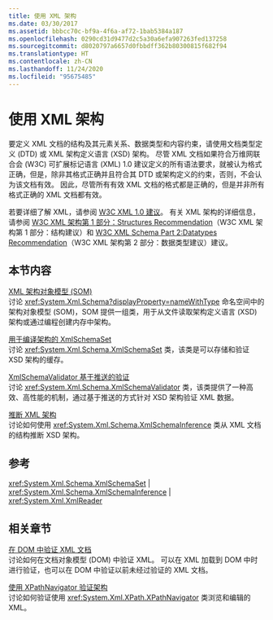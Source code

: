 ```yaml
---
title: 使用 XML 架构
ms.date: 03/30/2017
ms.assetid: bbbcc70c-bf9a-4f6a-af72-1bab5384a187
ms.openlocfilehash: 0290cd31d9477d2c5a30a6efa907263fed137258
ms.sourcegitcommit: d8020797a6657d0fbbdff362b80300815f682f94
ms.translationtype: HT
ms.contentlocale: zh-CN
ms.lasthandoff: 11/24/2020
ms.locfileid: "95675485"
---
```

# <a name="working-with-xml-schemas"></a>使用 XML 架构

要定义 XML 文档的结构及其元素关系、数据类型和内容约束，请使用文档类型定义 (DTD) 或 XML 架构定义语言 (XSD) 架构。 尽管 XML 文档如果符合万维网联合会 (W3C) 可扩展标记语言 (XML) 1.0 建议定义的所有语法要求，就被认为格式正确，但是，除非其格式正确并且符合其 DTD 或架构定义的约束，否则，不会认为该文档有效。 因此，尽管所有有效 XML 文档的格式都是正确的，但是并非所有格式正确的 XML 文档都有效。  
  
 若要详细了解 XML，请参阅 [W3C XML 1.0 建议](https://www.w3.org/TR/REC-xml/)。 有关 XML 架构的详细信息，请参阅 [W3C XML 架构第 1 部分：Structures Recommendation](https://www.w3.org/TR/xmlschema-1/)（W3C XML 架构第 1 部分：结构建议）和 [W3C XML Schema Part 2:Datatypes Recommendation](https://www.w3.org/TR/xmlschema-2/)（W3C XML 架构第 2 部分：数据类型建议）建议。  
  
## <a name="in-this-section"></a>本节内容  

 [XML 架构对象模型 (SOM)](xml-schema-object-model-som.md)  
 讨论 <xref:System.Xml.Schema?displayProperty=nameWithType> 命名空间中的架构对象模型 (SOM)，SOM 提供一组类，用于从文件读取架构定义语言 (XSD) 架构或通过编程创建内存中架构。  
  
 [用于编译架构的 XmlSchemaSet](xmlschemaset-for-schema-compilation.md)  
 讨论 <xref:System.Xml.Schema.XmlSchemaSet> 类，该类是可以存储和验证 XSD 架构的缓存。  
  
 [XmlSchemaValidator 基于推送的验证](xmlschemavalidator-push-based-validation.md)  
 讨论 <xref:System.Xml.Schema.XmlSchemaValidator> 类，该类提供了一种高效、高性能的机制，通过基于推送的方式针对 XSD 架构验证 XML 数据。  
  
 [推断 XML 架构](inferring-an-xml-schema.md)  
 讨论如何使用 <xref:System.Xml.Schema.XmlSchemaInference> 类从 XML 文档的结构推断 XSD 架构。  
  
## <a name="reference"></a>参考  

 <xref:System.Xml.Schema.XmlSchemaSet> &#124; <xref:System.Xml.Schema.XmlSchemaInference> &#124; <xref:System.Xml.XmlReader>  
  
## <a name="related-sections"></a>相关章节  

 [在 DOM 中验证 XML 文档](validating-an-xml-document-in-the-dom.md)  
 讨论如何在文档对象模型 (DOM) 中验证 XML。 可以在 XML 加载到 DOM 中时进行验证，也可以在 DOM 中验证以前未经过验证的 XML 文档。  
  
 [使用 XPathNavigator 验证架构](schema-validation-using-xpathnavigator.md)  
 讨论如何验证使用 <xref:System.Xml.XPath.XPathNavigator> 类浏览和编辑的 XML。
